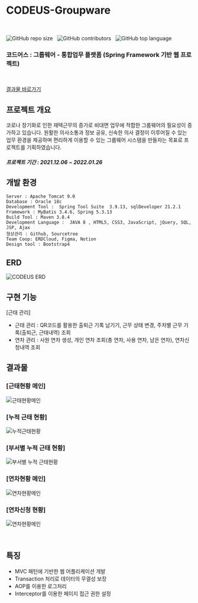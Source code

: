 # CODEUS-Groupware
<br>

![GitHub repo size](https://img.shields.io/github/repo-size/gh-yu/CODEUS-Groupware) &nbsp; ![GitHub contributors](https://img.shields.io/github/contributors/gh-yu/CODEUS-Groupware) &nbsp; ![GitHub top language](https://img.shields.io/github/languages/top/gh-yu/CODEUS-Groupware)

### 코드어스 : 그룹웨어 - 통합업무 플랫폼 (Spring Framework 기반 웹 프로젝트)
<br>

[결과물 바로가기](#결과물)

## 프로젝트 개요
코로나 장기화로 인한 재택근무의 증가로 비대면 업무에 적합한 그룹웨어의 필요성이 증가하고 있습니다. 원활한 의사소통과 정보 공유, 신속한 의사 결정이 이루어질 수 있는 업무 환경을 제공하며 편리하게 이용할 수 있는 그룹웨어 시스템을 만들자는 목표로 프로젝트를 기획하였습니다. 

##### 프로젝트 기간 : 2021.12.06 ~ 2022.01.26
## 개발 환경 
    Server : Apache Tomcat 9.0
    Database : Oracle 18c
    Development Tool :  Spring Tool Suite  3.9.13, sqlDeveloper 21.2.1
    Framework : MyBatis 3.4.6, Spring 5.3.13
    Build Tool : Maven 3.8.4
    Development Language :  JAVA 8 , HTML5, CSS3, JavaScript, jQuery, SQL, JSP, Ajax
    형상관리 : Github, Sourcetree 
    Team Coop: ERDCloud, Figma, Notion
    Design tool : Bootstrap4

## ERD
![CODEUS ERD](https://user-images.githubusercontent.com/78662802/152368500-53cfe6c6-657f-4957-980d-68edb7c8f51a.png)
## 구현 기능

[근태 관리]
- 근태 관리 : QR코드를 활용한 출퇴근 기록 남기기, 근무 상태 변경, 주차별 근무 기록(출퇴근, 근태내역) 조회
- 연차 관리 : 사원 연차 생성, 개인 연차 조회(총 연차, 사용 연차, 남은 연차), 연차신청내역 조회


## 결과물

### [근태현황 메인]
![근태현황메인](https://user-images.githubusercontent.com/69906640/154898824-aff31086-9794-4d2f-bb0b-87da69bc19ac.PNG)
### [누적 근태 현황]
![누적근태현황](https://user-images.githubusercontent.com/69906640/154898923-bd386a74-61b9-42c8-8cc5-bf474c8e02f0.PNG)
### [부서별 누적 근태 현황]
![부서별 누적 근태현황](https://user-images.githubusercontent.com/69906640/154899024-8213ff5c-d9b9-4a31-a09e-ac5125ff8590.PNG)
### [연차현황 메인]
![연차현황메인](https://user-images.githubusercontent.com/69906640/154908511-0bbba40d-b3ab-45d1-988c-7e20a039450b.PNG)
### [연차신청 현황]
![연차현황메인](https://user-images.githubusercontent.com/69906640/154908648-6ccafc60-17bf-47aa-bfcd-49d4c590309a.PNG)


<br>

## 특징
- MVC 패턴에 기반한 웹 어플리케이션 개발 
- Transaction 처리로 데이터의 무결성 보장
- AOP를 이용한 로그처리
- Interceptor를 이용한 페이지 접근 권한 설정

<!-- 산출물 링크 : 구글 드라이브 링크 -->

